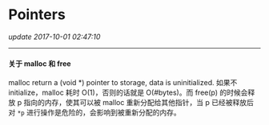 # Pointers
_update 2017-10-01 02:47:10_

---
#### 关于 malloc 和 free
malloc return a (void *) pointer to storage, data is uninitialized. 如果不 initialize，malloc 耗时 O(1)，否则的话就是 O(#bytes)。而 free(p) 的时候会释放 p 指向的内存，使其可以被 malloc 重新分配给其他指针，当 p 已经被释放后对 `*p` 进行操作是危险的，会影响到被重新分配的内存。